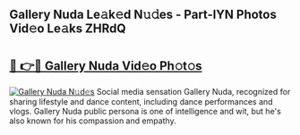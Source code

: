 ## Gallery Nuda Le𝚊k𝚎d N𝚞𝚍es - Part-lYN Photos Vid𝚎o Le𝚊ks ZHRdQ

# <h2><a href="http://fbdlvg.evod.top/?m=Gallery+Nuda">🔗 👉🔴 Gallery Nuda Vid𝚎o Ph𝚘t𝚘s</a></h2>

[![Gallery Nuda N𝚞d𝚎s](https://i.imgur.com/8V9OHl7.gif)](http://fbdlvg.evod.top/?m=Gallery+Nuda)
Social media sensation Gallery Nuda, recognized for sharing lifestyle and dance content, including dance performances and vlogs. Gallery Nuda public persona is one of intelligence and wit, but he's also known for his compassion and empathy. 
